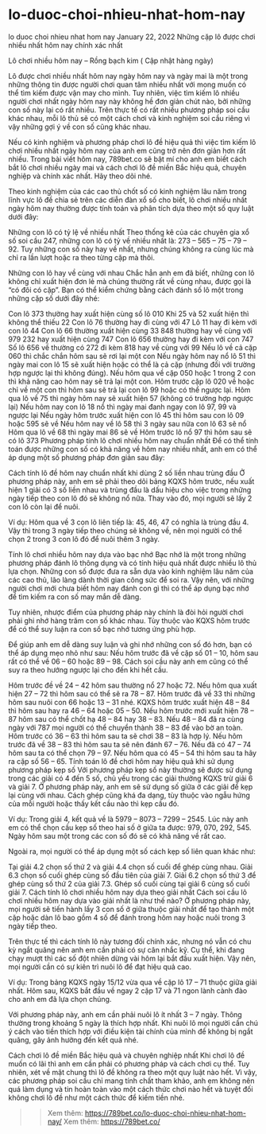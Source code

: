 # lo-duoc-choi-nhieu-nhat-hom-nay
lo duoc choi nhieu nhat hom nay
January 22, 2022
Những cặp lô được chơi nhiều nhất hôm nay chính xác nhất

Lô chơi nhiều hôm nay – Rồng bạch kim ( Cập nhật hàng ngày)

 Lô được chơi nhiều nhất hôm nay ngày hôm nay và ngày mai là một trong những thông tin được người chơi quan tâm nhiều nhất với mong muốn có thể tìm kiếm được vận may cho mình. Tuy nhiên, việc tìm kiếm lô nhiều người chơi nhất ngày hôm nay này không hề đơn giản chút nào, bởi những con số này lại có rất nhiều. Trên thực tế có rất nhiều phương pháp soi cầu khác nhau, mỗi lô thủ sẽ có một cách chơi và kinh nghiệm soi cầu riêng vì vậy những gợi ý về con số cũng khác nhau.

Nếu có kinh nghiệm và phương pháp chơi lô đề hiệu quả thì việc tìm kiếm lô chơi nhiều nhất ngày hôm nay của anh em cũng trở nên đơn giản hơn rất nhiều. Trong bài viết hôm nay, 789bet.co sẽ bật mí cho anh em biết cách bắt lô chơi nhiều ngày mai và cách chơi lô đề miền Bắc hiệu quả, chuyên nghiệp và chính xác nhất. Hãy theo dõi nhé.

Theo kinh nghiệm của các cao thủ chốt số có kinh nghiệm lâu năm trong lĩnh vực lô đề chia sẻ trên các diễn đàn xổ số cho biết, lô chơi nhiều nhất ngày hôm nay thường được tính toán và phân tích dựa theo một số quy luật dưới đây:

Những con lô có tỷ lệ về nhiều nhất
Theo thống kê của các chuyên gia xổ số soi cầu 247, những con lô có tỷ về nhiều nhất là: 273 – 565 – 75 – 79 – 92. Tuy những con số này hay về nhất, nhưng chúng không ra cùng lúc mà chỉ ra lần lượt hoặc ra theo từng cặp mà thôi.

Những con lô hay về cùng với nhau
Chắc hẳn anh em đã biết, những con lô không chỉ xuất hiện đơn lẻ mà chúng thường rất về cùng nhau, được gọi là “có đôi có cặp”. Bạn có thể kiểm chứng bằng cách đánh số lô một trong những cặp số dưới đây nhé:

Con lô 373 thường hay xuất hiện cùng số lô 010
Khi 25 và 52 xuất hiện thì không thể thiếu 22
Con lô 76 thường hay đi cùng với 47
Lô 11 hay đi kèm với con lô 44
Con lô 66 thường xuất hiện cùng 33
848 thường hay về cùng với 979
232 hay xuất hiện cùng 747
Con lô 656 thường hay đi kèm với con 747
Số lô 656 về thường có 272 đi kèm
818 hay về cùng với 99
Nếu lô về cả cặp 060 thì chắc chắn hôm sau sẽ rơi lại một con
Nếu ngày hôm nay nổ lô 51 thì ngày mai con lô 15 sẽ xuất hiện hoặc có thể là cả cặp (nhưng đối với trường hợp ngược lại thì không đúng).
Nếu hôm qua về cặp 050 hoặc 1 trong 2 con thì khả năng cao hôm nay sẽ trả lại một con.
Hôm trước cặp lô 020 về hoặc chỉ về một con thì hôm sau sẽ trả lại con lô 99 hoặc có thể ngược lại.
Hôm qua lô về 75 thì ngày hôm nay sẽ xuất hiện 57 (không có trường hợp ngược lại)
Nếu hôm nay con lô 18 nổ thì ngày mai đanh ngay con lô 97, 99 và ngược lại
Nếu ngày hôm trước xuất hiện con lô 45 thì hôm sau con lô 09 hoặc 595 sẽ về
Nếu hôm nay về lô 58 thì 3 ngày sau nữa con lô 63 sẽ nổ
Hôm qua lô về 68 thì ngày mai 86 sẽ về
Hôm trước lô nổ 97 thì hôm sau sẽ có lô 373
Phương pháp tính lô chơi nhiều hôm nay chuẩn nhất
Để có thể tính toán được những con số có khả năng về hôm nay nhiều nhất, anh em có thể áp dụng một số phương pháp đơn giản sau đây:

Cách tính lô đề hôm nay chuẩn nhất khi dùng 2 số liền nhau trùng đầu
Ở phương pháp này, anh em sẽ phải theo dõi bảng KQXS hôm trước, nếu xuất hiện 1 giải có 3 số liền nhau và trùng đầu là dấu hiệu cho việc trong những ngày tiếp theo con lô đó sẽ không nổ nữa. Thay vào đó, mọi người sẽ lấy 2 con lô còn lại để nuôi.

Ví dụ: Hôm qua về 3 con lô liên tiếp là: 45, 46, 47 có nghĩa là trùng đầu 4. Vậy thì trong 3 ngày tiếp theo chúng sẽ không về, nên mọi người có thể chọn 2 trong 3 con lô đó để nuôi thêm 3 ngày.

Tính lô chơi nhiều hôm nay dựa vào bạc nhớ
Bạc nhớ là một trong những phương pháp đánh lô thông dụng và có tính hiệu quả nhất được nhiều lô thủ lựa chọn. Những con số được đưa ra sẵn dựa vào kinh nghiệm lâu năm của các cao thủ, lão làng dành thời gian công sức để soi ra. Vậy nên, với những người chơi mới chưa biết hôm nay đánh con gì thì có thể áp dụng bạc nhớ để tìm kiếm ra con số may mắn dễ dàng.

Tuy nhiên, nhược điểm của phương pháp này chính là đòi hỏi người chơi phải ghi nhớ hàng trăm con số khác nhau. Tùy thuộc vào KQXS hôm trước để có thể suy luận ra con số bạc nhớ tương ứng phù hợp.

Để giúp anh em dễ dàng suy luận và ghi nhớ những con số đó hơn, bạn có thể áp dụng mẹo nhỏ như sau: Nếu hôm trước đã về cặp số 01 – 10, hôm sau rất có thể về 06 – 60 hoặc 89 – 98. Cách soi cầu này anh em cũng có thể suy ra theo hướng ngược lại cho đến khi hết cầu.

Hôm trước đề về 24 – 42 hôm sau thường nổ 27 hoặc 72.
Nếu hôm qua xuất hiện 27 – 72 thì hôm sau có thể sẽ ra 78 – 87.
Hôm trước đã về 33 thì những hôm sau nuôi con 66 hoặc 13 – 31 nhé.
KQXS hôm trước xuất hiện 48 – 84 thì hôm sau hay ra 46 – 64 hoặc 05 – 50.
Nếu hôm trước mới xuất hiện 78 – 87 hôm sau có thể chốt hạ 48 – 84 hay 38 – 83. Nếu 48 – 84 đã ra cùng ngày với 787 mọi người có thể chuyển thành 38 – 83 để vào bờ an toàn.
Hôm trước có 36 – 63 thì hôm sau ta sẽ chơi 38 – 83 là hợp lý.
Nếu hôm trước đã về 38 – 83 thì hôm sau ta sẽ nên đánh 67 – 76.
Nếu đã có 47 – 74 hôm sau ta có thể chọn 79 – 97.
Nếu hôm qua có 45 – 54 thì hôm sau ta hãy ra cặp số 56 – 65.
Tính toán lô đề chơi hôm nay hiệu quả khi sử dụng phương pháp kẹp số
Với phương pháp kẹp số này thường sẽ được sử dụng trong các giải có 4 đến 5 số, chủ yếu trong các giải thưởng KQXS trừ giải 6 và giải 7. Ở phương pháp này, anh em sẽ sử dụng số giữa ở các giải để kẹp lại cùng với nhau. Cách ghép cũng khá đa dạng, tùy thuộc vào ngẫu hứng của mỗi người hoặc thấy kết cầu nào thì kẹp cầu đó.

Ví dụ: Trong giải 4, kết quả về là 5979 – 8073 – 7299 – 2545. Lúc này anh em có thể chọn cầu kẹp số theo hai số ở giữa ta được: 979, 070, 292, 545. Ngày hôm sau một trong các con số đó sẽ có khả năng về rất cao.

Ngoài ra, mọi người có thể áp dụng một số cách kẹp số liên quan khác như:

Tại giải 4.2 chọn số thứ 2 và giải 4.4 chọn số cuối để ghép cùng nhau.
Giải 6.3 chọn số cuối ghép cùng số đầu tiên của giải 7.
Giải 6.2 chọn số thứ 3 để ghép cùng số thứ 2 của giải 7.3.
Ghép số cuối cùng tại giải 6 cùng số cuối giải 7.
Cách tính lô chơi nhiều hôm nay dựa theo giải nhất
Cách soi cầu lô chơi nhiều hôm nay dựa vào giải nhất là như thế nào? Ở phương pháp này, mọi người sẽ tiến hành lấy 3 con số ở giữa thuộc giải nhất để tạo thành một cặp hoặc dàn lô bao gồm 4 số để đánh trong hôm nay hoặc nuôi trong 3 ngày tiếp theo.

Trên thực tế thì cách tính lô này tương đối chính xác, nhưng nó vẫn có chu kỳ ngắt quãng nên anh em cần phải có sự cân nhắc kỹ. Cụ thể, khi đang chạy mượt thì các số đột nhiên dừng vài hôm lại bắt đầu xuất hiện. Vậy nên, mọi người cần có sự kiên trì nuôi lô để đạt hiệu quả cao.

Ví dụ: Trong bảng KQXS ngày 15/12 vừa qua về cặp lô 17 – 71 thuộc giữa giải nhất. Hôm sau, KQXS bắt đầu về ngay 2 cặp 17 và 71 ngon lành cành đào cho anh em đã lựa chọn chúng.

Với phương pháp này, anh em cần phải nuôi lô ít nhất 3 – 7 ngày. Thông thường trong khoảng 5 ngày là thích hợp nhất. Khi nuôi lô mọi người cần chú ý cách vào tiền thích hợp với điều kiện tài chính của mình để không bị ngắt quãng, gây ảnh hưởng đến kết quả nhé.

Cách chơi lô đề miền Bắc hiệu quả và chuyên nghiệp nhất
Khi chơi lô đề muốn có lãi thì anh em cần phải có phương pháp và cách chơi cụ thể. Tuy nhiên, xét về mặt chung thì lô đề không ra theo một quy luật nào hết. Vì vậy, các phương pháp soi cầu chỉ mang tính chất tham khảo, anh em không nên quá làm dụng và tin hoàn toàn vào một cách thức chơi nào hết và tuyệt đối không chơi lô đề như một cách thức để kiếm tiền nhé.

>> Xem thêm: https://789bet.co/lo-duoc-choi-nhieu-nhat-hom-nay/
>> Xem thêm: https://789bet.co/
